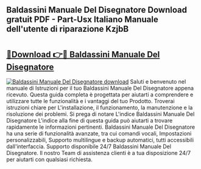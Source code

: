 ## Baldassini Manuale Del Disegnatore Download gratuit PDF - Part-Usx Italiano Manuale dell'utente di riparazione KzjbB

# <h2><a href="http://dfc9z7x.blite.top/?on=Baldassini+Manuale+Del+Disegnatore">🔗Download 👉🔴 Baldassini Manuale Del Disegnatore</a></h2>

[![Baldassini Manuale Del Disegnatore download](https://i.imgur.com/lujVjoI.png)](http://dfc9z7x.blite.top/?on=Baldassini+Manuale+Del+Disegnatore)
Saluti e benvenuto nel manuale di Istruzioni per il tuo Baldassini Manuale Del Disegnatore appena ricevuto. Questa guida completa è progettata per aiutarti a comprendere e utilizzare tutte le funzionalità e i vantaggi del tuo Prodotto. Troverai istruzioni chiare per L'installazione, il funzionamento, la manutenzione e la risoluzione dei problemi. Si prega di notare L'indice Baldassini Manuale Del Disegnatore L'indice alla fine di questa guida può aiutarti a trovare rapidamente le informazioni pertinenti. Baldassini Manuale Del Disegnatore ha una serie di funzionalità avanzate, tra cui comandi vocali, Impostazioni personalizzabili, Supporto multilingue e backup automatici, tutti accessibili dall'interfaccia. Supporto disponibile 24/7 Baldassini Manuale Del Disegnatore. Il nostro Team di assistenza clienti è a tua disposizione 24/7 per aiutarti con qualsiasi richiesta.
